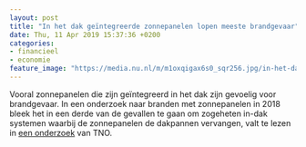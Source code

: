 ```yaml
---
layout: post
title: "In het dak geïntegreerde zonnepanelen lopen meeste brandgevaar"
date: Thu, 11 Apr 2019 15:37:36 +0200
categories: 
- financieel 
- economie 
feature_image: "https://media.nu.nl/m/m1oxqigax6s0_sqr256.jpg/in-het-dak-geintegreerde-zonnepanelen-lopen-meeste-brandgevaar.jpg"
---
```


Vooral zonnepanelen die zijn geïntegreerd in het dak zijn gevoelig voor brandgevaar. In een onderzoek naar branden met zonnepanelen in 2018 bleek het in een derde van de gevallen te gaan om zogeheten in-dak systemen waarbij de zonnepanelen de dakpannen vervangen, valt te lezen in <a href="https://www.rvo.nl/sites/default/files/2019/04/Brandincidenten%20met%20fotovoltaische%20PV%20systemen%20in%20Nederland.pdf" target="_blank">een onderzoek</a> van TNO.
